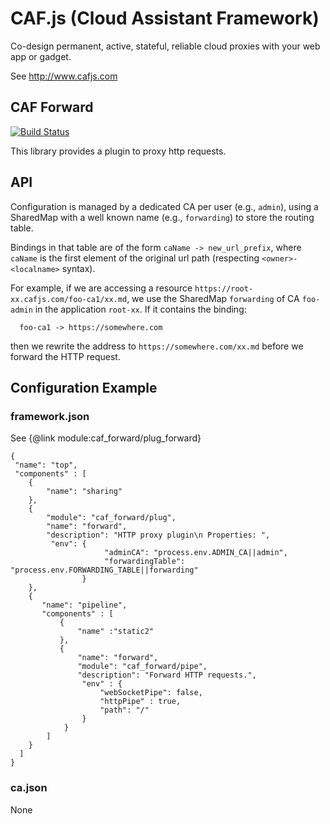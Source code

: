 # CAF.js (Cloud Assistant Framework)

Co-design permanent, active, stateful, reliable cloud proxies with your web app or gadget.

See http://www.cafjs.com

## CAF Forward

[![Build Status](https://travis-ci.org/cafjs/caf_forward.svg?branch=master)](https://travis-ci.org/cafjs/caf_forward)

This library provides a plugin to proxy http requests.

## API

Configuration is managed by a dedicated CA per user (e.g., `admin`), using a SharedMap with a well known name (e.g., `forwarding`) to store the routing table.

Bindings in that table are of the form `caName -> new_url_prefix`, where `caName` is the first element of the original url path (respecting `<owner>-<localname>` syntax).

For example, if we are accessing a resource `https://root-xx.cafjs.com/foo-ca1/xx.md`, we use the SharedMap `forwarding` of CA `foo-admin` in the application `root-xx`. If it contains the binding:

      foo-ca1 -> https://somewhere.com

then we rewrite the address to `https://somewhere.com/xx.md` before we forward the HTTP request.

## Configuration Example

### framework.json

See {@link module:caf_forward/plug_forward}

    {
     "name": "top",
     "components" : [
        {
            "name": "sharing"
        },
        {
            "module": "caf_forward/plug",
            "name": "forward",
            "description": "HTTP proxy plugin\n Properties: ",
             "env": {
                         "adminCA": "process.env.ADMIN_CA||admin",
                         "forwardingTable": "process.env.FORWARDING_TABLE||forwarding"
                    }
        },
        {
           "name": "pipeline",
           "components" : [
               {
                   "name" :"static2"
               },
               {
                   "name": "forward",
                   "module": "caf_forward/pipe",
                   "description": "Forward HTTP requests.",
                    "env" : {
                        "webSocketPipe": false,
                        "httpPipe" : true,
                        "path": "/"
                    }
                }
            ]
        }
      ]
    }

### ca.json

None
